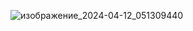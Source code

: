 ![изображение_2024-04-12_051309440](https://github.com/demkodim/Sport-App-Projektarbeit-/assets/111420437/e0dcbae4-45f8-4c87-adba-a5a57fe7b59a)
